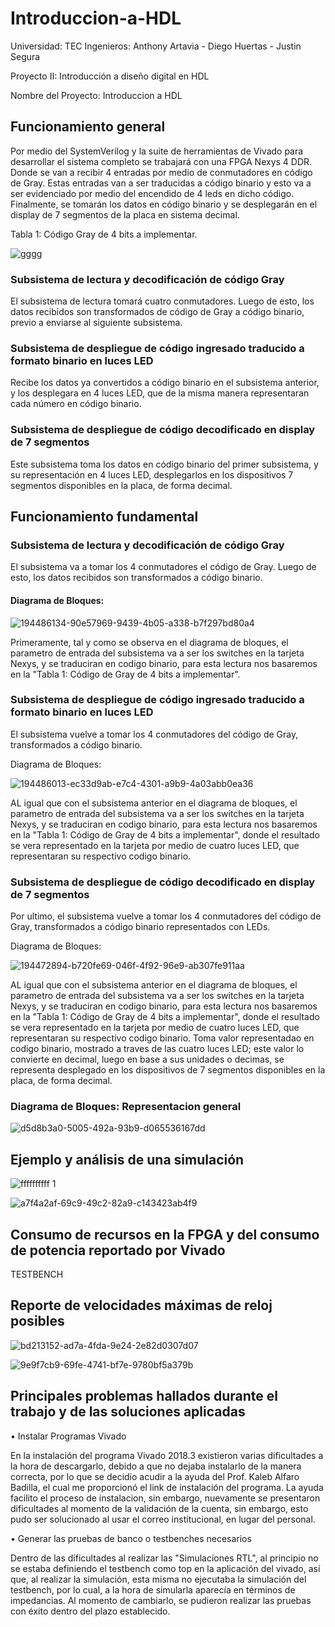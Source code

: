 # Introduccion-a-HDL
Universidad: TEC
Ingenieros: Anthony Artavia - Diego Huertas - Justin Segura

Proyecto II: Introducción a diseño digital en HDL

Nombre del Proyecto: Introduccion a HDL


## Funcionamiento general
Por medio del SystemVerilog y la suite de herramientas de Vivado para desarrollar el sistema completo se trabajará con una FPGA Nexys 4 DDR. Donde se van a recibir 4 entradas por medio de conmutadores en código de Gray. Estas entradas van a ser traducidas a código binario y esto va a ser evidenciado por medio del encendido de 4 leds en dicho código. Finalmente, se tomarán los datos en código binario y se desplegarán en el display de 7 segmentos de la placa en sistema decimal.


   Tabla 1: Código Gray de 4 bits a implementar.

 ![gggg](https://user-images.githubusercontent.com/110042626/194808617-157f27db-a59a-495e-ac99-62b6ac1318bc.PNG)

	




### Subsistema de lectura y decodificación de código Gray
El subsistema de lectura tomará cuatro conmutadores. Luego de esto, los datos recibidos son transformados de código de Gray a código binario, previo a enviarse al siguiente subsistema.

### Subsistema de despliegue de código ingresado traducido a formato binario en luces LED
Recibe los datos ya convertidos a código binario en el subsistema anterior, y los desplegara en 4 luces LED, que de la misma manera representaran cada número en código binario.

### Subsistema de despliegue de código decodificado en display de 7 segmentos
Este subsistema toma los datos en código binario del primer subsistema, y su representación en 4 luces LED, desplegarlos en los dispositivos 7 segmentos disponibles en la placa, de forma decimal.


## Funcionamiento fundamental
### Subsistema de lectura y decodificación de código Gray

El subsistema va a tomar los 4 conmutadores el código de Gray. Luego de esto, los datos recibidos son transformados a código binario.

#### Diagrama de Bloques:

![194486134-90e57969-9439-4b05-a338-b7f297bd80a4](https://user-images.githubusercontent.com/110042626/194795708-cb491c98-03eb-46f2-a12e-eb9a159d5ac2.jpg)


Primeramente, tal y como se observa en el diagrama de bloques, el parametro de entrada del subsistema va a ser los switches en la tarjeta Nexys, y se traduciran en codigo binario, para esta lectura nos basaremos en la "Tabla 1: Código de Gray de 4 bits a implementar".

### Subsistema de despliegue de código ingresado traducido a formato binario en luces LED

El subsistema vuelve a tomar los 4 conmutadores del código de Gray, transformados a código binario.

Diagrama de Bloques:

![194486013-ec33d9ab-e7c4-4301-a9b9-4a03abb0ea36](https://user-images.githubusercontent.com/110042626/194795738-24175caf-2cc0-44c8-b2df-3097765068dd.png)

AL igual que con el subsistema anterior en el diagrama de bloques, el parametro de entrada del subsistema va a ser los switches en la tarjeta Nexys, y se traduciran en codigo binario, para esta lectura nos basaremos en la "Tabla 1: Código de Gray de 4 bits a implementar", donde el resultado se vera representado en la tarjeta por medio de cuatro luces LED, que representaran su respectivo codigo binario.

### Subsistema de despliegue de código decodificado en display de 7 segmentos

Por ultimo, el subsistema vuelve a tomar los 4 conmutadores del código de Gray, transformados a código binario representados con LEDs.

Diagrama de Bloques:

![194472894-b720fe69-046f-4f92-96e9-ab307fe911aa](https://user-images.githubusercontent.com/110042626/194795104-07a0b308-c1b0-4d4c-a7bb-1cc5055f2630.png)

AL igual que con el subsistema anterior en el diagrama de bloques, el parametro de entrada del subsistema va a ser los switches en la tarjeta Nexys, y se traduciran en codigo binario, para esta lectura nos basaremos en la "Tabla 1: Código de Gray de 4 bits a implementar", donde el resultado se vera representado en la tarjeta por medio de cuatro luces LED, que representaran su respectivo codigo binario. Toma valor representadao en codigo binario, mostrado a traves de las cuatro luces LED; este valor lo convierte en decimal, luego en base a sus unidades o decimas, se representa desplegado en los dispositivos de 7 segmentos disponibles en la placa, de forma decimal.


### Diagrama de Bloques: Representacion general

![d5d8b3a0-5005-492a-93b9-d065536167dd](https://user-images.githubusercontent.com/110042626/194796472-c744d1e3-d0a3-4859-8be5-923160706dde.jpg)

##  Ejemplo y análisis de una simulación









![ffffffffff 1](https://user-images.githubusercontent.com/110042626/194807986-e38ddbe8-0563-4c65-9250-08b8f1397823.jpg)



![a7f4a2af-69c9-49c2-82a9-c143423ab4f9](https://user-images.githubusercontent.com/110042626/194809162-fcc36c10-1c6c-4669-b31c-85824ac0cac1.jpg)






##  Consumo de recursos en la FPGA y del consumo de potencia reportado por Vivado

TESTBENCH















##  Reporte de velocidades máximas de reloj posibles


![bd213152-ad7a-4fda-9e24-2e82d0307d07](https://user-images.githubusercontent.com/110042626/194801235-36d773a5-4554-4667-8dd1-29996cbbc452.jpg)


![9e9f7cb9-69fe-4741-bf7e-9780bf5a379b](https://user-images.githubusercontent.com/110042626/194801244-04c56e33-6ed4-4c0f-b81a-bf7967a85e73.jpg)






##  Principales problemas hallados durante el trabajo y de las soluciones aplicadas

•	Instalar Programas Vivado

En la instalación del programa Vivado 2018.3 existieron varias dificultades a la hora de descargarlo, debido a que no  dejaba instalarlo de la manera correcta, por lo que se decidio acudir a la ayuda del Prof. Kaleb Alfaro Badilla, el cual me proporcionó el link de instalación del programa. La ayuda facilito el proceso de instalacion, sin embargo, nuevamente se presentaron dificultades al momento de la validación de la cuenta, sin embargo, esto pudo ser solucionado al usar el correo institucional, en lugar del personal.

•	Generar las pruebas de banco o testbenches necesarios

Dentro de las dificultades al realizar las "Simulaciones RTL", al principio no se estaba definiendo el testbench como top en la aplicación del vivado, así que, al realizar la simulación, esta misma no ejecutaba la simulación del testbench, por lo cual, a la hora de simularla aparecía en términos de impedancias. Al momento de cambiarlo, se pudieron realizar las pruebas con éxito dentro del plazo establecido.


